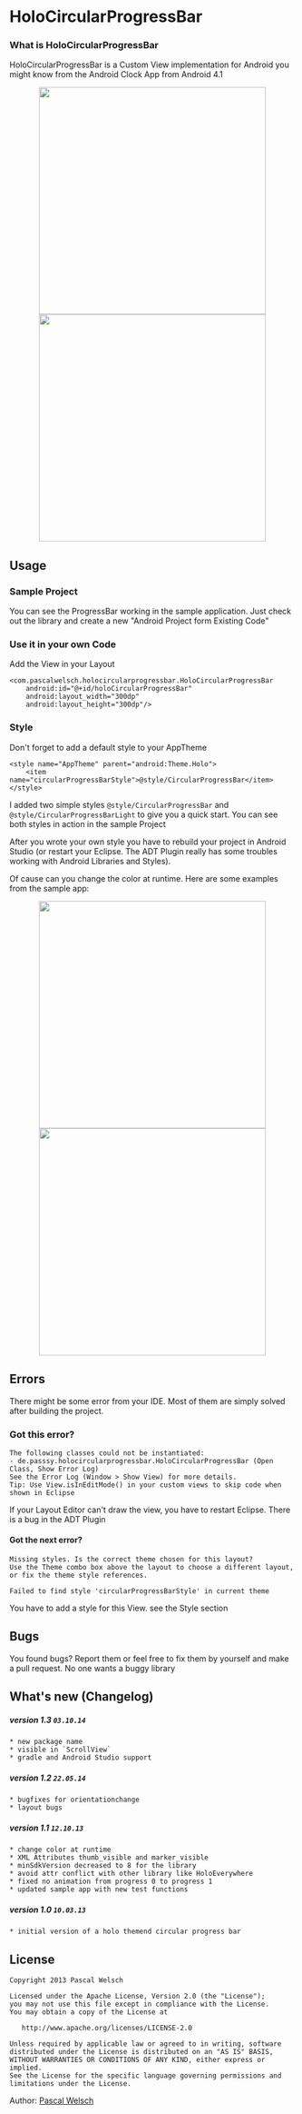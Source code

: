 # HoloCircularProgressBar

### What is HoloCircularProgressBar

HoloCircularProgressBar is a Custom View implementation for Android you might know from the Android Clock App from Android 4.1


<div align="center">
  <img height="400px" src="https://raw.github.com/passsy/android-HoloCircularProgressBar/master/raw/screenshot1.png"/>
  <img height="400px" src="https://raw.github.com/passsy/android-HoloCircularProgressBar/master/raw/screenshot2.png"/>
</div>

## Usage

### Sample Project

You can see the ProgressBar working in the sample application. Just check out the library and create a new "Android Project form Existing Code"

### Use it in your own Code

Add the View in your Layout

    <com.pascalwelsch.holocircularprogressbar.HoloCircularProgressBar
        android:id="@+id/holoCircularProgressBar"
        android:layout_width="300dp"
        android:layout_height="300dp"/>
        
        
### Style

Don't forget to add a default style to your AppTheme

    <style name="AppTheme" parent="android:Theme.Holo">
        <item name="circularProgressBarStyle">@style/CircularProgressBar</item>
    </style>

I added two simple styles `@style/CircularProgressBar` and `@style/CircularProgressBarLight` to give you a quick start. You can see both styles in action in the sample Project

After you wrote your own style you have to rebuild your project in Android Studio (or restart your Eclipse. The ADT Plugin really has some troubles working with Android Libraries and Styles).

Of cause can you change the color at runtime. Here are some examples from the sample app:

<div align="center">
  <img height="400px" src="https://raw.github.com/passsy/android-HoloCircularProgressBar/master/raw/screenshot3.png"/>
  <img height="400px" src="https://raw.github.com/passsy/android-HoloCircularProgressBar/master/raw/screenshot4.png"/>
</div>
        
## Errors

There might be some error from your IDE. Most of them are simply solved after building the project.

### Got this error?

    The following classes could not be instantiated:
    - de.passsy.holocircularprogressbar.HoloCircularProgressBar (Open Class, Show Error Log)
    See the Error Log (Window > Show View) for more details.
    Tip: Use View.isInEditMode() in your custom views to skip code when shown in Eclipse

If your Layout Editor can't draw the view, you have to restart Eclipse. There is a bug in the ADT Plugin

#### Got the next error?

    Missing styles. Is the correct theme chosen for this layout?
    Use the Theme combo box above the layout to choose a different layout, or fix the theme style references.
    
    Failed to find style 'circularProgressBarStyle' in current theme

You have to add a style for this View. see the Style section

## Bugs

You found bugs? Report them or feel free to fix them by yourself and make a pull request. No one wants a buggy library

## What's new (Changelog)

##### version 1.3 `03.10.14`

	* new package name
	* visible in `ScrollView`
	* gradle and Android Studio support
	
##### version 1.2 `22.05.14`

	* bugfixes for orientationchange
	* layout bugs

##### version 1.1 `12.10.13`

	* change color at runtime
	* XML Attributes thumb_visible and marker_visible
	* minSdkVersion decreased to 8 for the library
	* avoid attr conflict with other library like HoloEverywhere
	* fixed no animation from progress 0 to progress 1
	* updated sample app with new test functions

##### version 1.0 `10.03.13`

	* initial version of a holo themend circular progress bar 


## License

    Copyright 2013 Pascal Welsch

    Licensed under the Apache License, Version 2.0 (the "License");
    you may not use this file except in compliance with the License.
    You may obtain a copy of the License at

       http://www.apache.org/licenses/LICENSE-2.0

    Unless required by applicable law or agreed to in writing, software
    distributed under the License is distributed on an "AS IS" BASIS,
    WITHOUT WARRANTIES OR CONDITIONS OF ANY KIND, either express or implied.
    See the License for the specific language governing permissions and
    limitations under the License.
    

Author: [Pascal Welsch](https://plus.google.com/108162731626734859070?rel=author)
